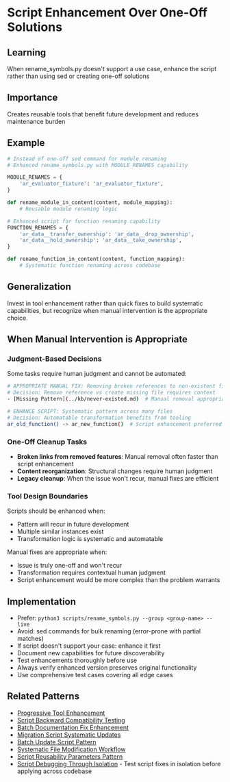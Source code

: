 # Script Enhancement Over One-Off Solutions

## Learning
When rename_symbols.py doesn't support a use case, enhance the script rather than using sed or creating one-off solutions

## Importance
Creates reusable tools that benefit future development and reduces maintenance burden

## Example
```python
# Instead of one-off sed command for module renaming
# Enhanced rename_symbols.py with MODULE_RENAMES capability

MODULE_RENAMES = {
    'ar_evaluator_fixture': 'ar_evaluator_fixture',
}

def rename_module_in_content(content, module_mapping):
    # Reusable module renaming logic

# Enhanced script for function renaming capability
FUNCTION_RENAMES = {
    'ar_data__transfer_ownership': 'ar_data__drop_ownership',
    'ar_data__hold_ownership': 'ar_data__take_ownership',
}

def rename_function_in_content(content, function_mapping):
    # Systematic function renaming across codebase
```

## Generalization
Invest in tool enhancement rather than quick fixes to build systematic capabilities, but recognize when manual intervention is the appropriate choice.

## When Manual Intervention is Appropriate

### Judgment-Based Decisions
Some tasks require human judgment and cannot be automated:

```bash
# APPROPRIATE MANUAL FIX: Removing broken references to non-existent files
# Decision: Remove reference vs create missing file requires context
- [Missing Pattern](../kb/never-existed.md)  # Manual removal appropriate

# ENHANCE SCRIPT: Systematic pattern across many files
# Decision: Automatable transformation benefits from tooling
ar_old_function() -> ar_new_function()  # Script enhancement preferred
```

### One-Off Cleanup Tasks
- **Broken links from removed features**: Manual removal often faster than script enhancement
- **Content reorganization**: Structural changes require human judgment
- **Legacy cleanup**: When the issue won't recur, manual fixes are efficient

### Tool Design Boundaries
Scripts should be enhanced when:
- Pattern will recur in future development
- Multiple similar instances exist
- Transformation logic is systematic and automatable

Manual fixes are appropriate when:
- Issue is truly one-off and won't recur
- Transformation requires contextual human judgment
- Script enhancement would be more complex than the problem warrants

## Implementation
- Prefer: `python3 scripts/rename_symbols.py --group <group-name> --live`
- Avoid: sed commands for bulk renaming (error-prone with partial matches)
- If script doesn't support your case: enhance it first
- Document new capabilities for future discoverability
- Test enhancements thoroughly before use
- Always verify enhanced version preserves original functionality
- Use comprehensive test cases covering all edge cases

## Related Patterns
- [Progressive Tool Enhancement](progressive-tool-enhancement.md)
- [Script Backward Compatibility Testing](script-backward-compatibility-testing.md)
- [Batch Documentation Fix Enhancement](batch-documentation-fix-enhancement.md)
- [Migration Script Systematic Updates](migration-script-systematic-updates.md)
- [Batch Update Script Pattern](batch-update-script-pattern.md)
- [Systematic File Modification Workflow](systematic-file-modification-workflow.md)
- [Script Reusability Parameters Pattern](script-reusability-parameters-pattern.md)
- [Script Debugging Through Isolation](script-debugging-through-isolation.md) - Test script fixes in isolation before applying across codebase